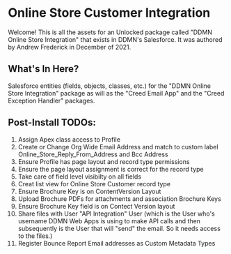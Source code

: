 # Online Store Customer Integration

Welcome! This is all the assets for an Unlocked package called "DDMN Online Store Integration" that exists in DDMN's Salesforce. It was authored by Andrew Frederick in December of 2021.

## What's In Here?

Salesforce entities (fields, objects, classes, etc.) for the "DDMN Online Store Integration" package as will as the "Creed Email App" and the "Creed Exception Handler" packages.

## Post-Install TODOs:

1) Assign Apex class access to Profile <br />
2) Create or Change Org Wide Email Address and match to custom label Online_Store_Reply_From_Address and Bcc Address <br />
3) Ensure Profile has page layout and record type permissions <br />
4) Ensure the page layout assignment is correct for the record type <br />
5) Take care of field level visibilty on all fields <br />
6) Creat list view for Online Store Customer record type <br />
7) Ensure Brochure Key is on ContentVersion Layout <br />
8) Upload Brochure PDFs for attachments and association Brochure Keys <br />
9) Ensure Brochure Key field is on Contect Version layout <br />
9) Share files with User "API Integration" User (which is the User who's username DDMN Web Apps is using to make API calls and then subsequently is the User that will "send" the email. So it needs access to the files.) <br />
10) Register Bounce Report Email addresses as Custom Metadata Types <br />
